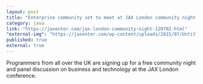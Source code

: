 ```yaml
---
layout: post
title: "Enterprise community set to meet at JAX London community night - JAXenter"
category: java
link: "https://jaxenter.com/jax-london-community-night-120702.html"
"external-img": "https://jaxenter.com/wp-content/uploads/2015/07/Untitled-design-2.png"
published: true
external: true
---
```

<p>
Programmers from all over the UK are signing up for a free community night and panel discussion on business and technology at the JAX London conference.</p>